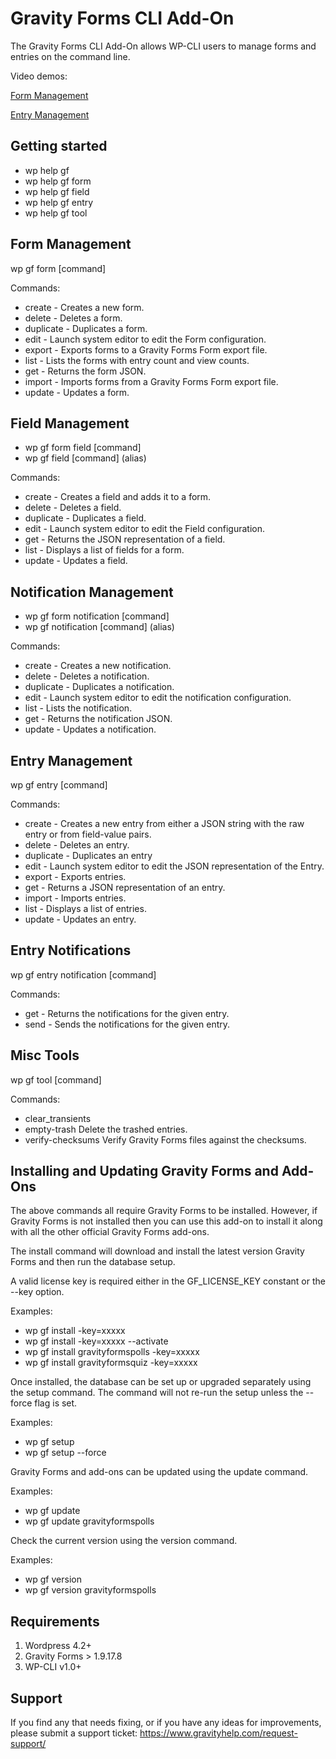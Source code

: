 Gravity Forms CLI Add-On
==============================

The Gravity Forms CLI Add-On allows WP-CLI users to manage forms and entries on the command line.

Video demos:

[Form Management](https://www.youtube.com/watch?v=LO3fLW6SWk0])

[Entry Management](https://www.youtube.com/watch?v=KRI2NIsf75U)

Getting started
---------------

*   wp help gf
*   wp help gf form
*   wp help gf field
*   wp help gf entry
*   wp help gf tool

Form Management
---------------

wp gf form [command]

Commands:

*  create - Creates a new form.
*  delete - Deletes a form.
*  duplicate - Duplicates a form.
*  edit - Launch system editor to edit the Form configuration.
*  export - Exports forms to a Gravity Forms Form export file.
*  list - Lists the forms with entry count and view counts.
*  get - Returns the form JSON.
*  import - Imports forms from a Gravity Forms Form export file.
*  update - Updates a form.

Field Management
----------------

* wp gf form field [command]
* wp gf field [command] (alias)

Commands:

*  create - Creates a field and adds it to a form.
*  delete - Deletes a field.
*  duplicate - Duplicates a field.
*  edit - Launch system editor to edit the Field configuration.
*  get - Returns the JSON representation of a field.
*  list  - Displays a list of fields for a form.
*  update - Updates a field.

Notification Management
-----------------------

* wp gf form notification [command]
* wp gf notification [command] (alias)

Commands:

*  create - Creates a new notification.
*  delete - Deletes a notification.
*  duplicate - Duplicates a notification.
*  edit - Launch system editor to edit the notification configuration.
*  list - Lists the notification.
*  get - Returns the notification JSON.
*  update - Updates a notification.

Entry Management
----------------

wp gf entry [command]

Commands:

*  create - Creates a new entry from either a JSON string with the raw entry or from field-value pairs.
*  delete - Deletes an entry.
*  duplicate - Duplicates an entry
*  edit - Launch system editor to edit the JSON representation of the Entry.
*  export - Exports entries.
*  get - Returns a JSON representation of an entry.
*  import - Imports entries.
*  list - Displays a list of entries.
*  update - Updates an entry.

Entry Notifications
-------------------

wp gf entry notification [command]

Commands:

*  get - Returns the notifications for the given entry.
*  send - Sends the notifications for the given entry.


Misc Tools
----------

wp gf tool [command]

Commands:

*  clear_transients
*  empty-trash           Delete the trashed entries.
*  verify-checksums      Verify Gravity Forms files against the checksums.

Installing and Updating Gravity Forms and Add-Ons
-------------------------------------------------

The above commands all require Gravity Forms to be installed. However, if Gravity Forms is not installed then you can use this add-on to install it along with all the other official Gravity Forms add-ons.

The install command will download and install the latest version Gravity Forms and then run the database setup.

A valid license key is required either in the GF_LICENSE_KEY constant or the --key option.

Examples:

* wp gf install -key=xxxxx
* wp gf install -key=xxxxx --activate
* wp gf install gravityformspolls -key=xxxxx
* wp gf install gravityformsquiz -key=xxxxx

Once installed, the database can be set up or upgraded separately using the setup command. The command will not re-run the setup unless the --force flag is set.

Examples:

* wp gf setup
* wp gf setup --force

Gravity Forms and add-ons can be updated using the update command.

Examples:

* wp gf update
* wp gf update gravityformspolls

Check the current version using the version command.

Examples:

* wp gf version
* wp gf version gravityformspolls


Requirements
------------

1. Wordpress 4.2+
2. Gravity Forms > 1.9.17.8
3. WP-CLI v1.0+


Support
-------

If you find any that needs fixing, or if you have any ideas for improvements, please submit a support ticket:
https://www.gravityhelp.com/request-support/

